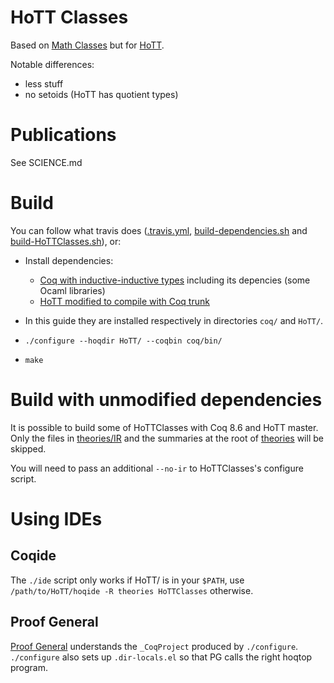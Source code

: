 # HoTT Classes

Based on [Math Classes](https://math-classes.github.io/) but for [HoTT](https://github.com/hott/hott).

Notable differences:
- less stuff
- no setoids (HoTT has quotient types)

# Publications

See SCIENCE.md

# Build

You can follow what travis does ([.travis.yml](.travis.yml), [build-dependencies.sh](build-dependencies.sh) and [build-HoTTClasses.sh](build-HoTTClasses.sh)), or:

- Install dependencies:

    - [Coq with inductive-inductive types](https://github.com/mattam82/coq/tree/IR) including its depencies (some Ocaml libraries)
    - [HoTT modified to compile with Coq trunk](https://github.com/SkySkimmer/HoTT/tree/mz-8.7)

- In this guide they are installed respectively in directories `coq/` and `HoTT/`.

- `./configure --hoqdir HoTT/ --coqbin coq/bin/`

- `make`

# Build with unmodified dependencies

It is possible to build some of HoTTClasses with Coq 8.6 and HoTT
master. Only the files in [theories/IR](theories/IR) and the summaries
at the root of [theories](theories) will be skipped.

You will need to pass an additional `--no-ir` to HoTTClasses's configure script.

# Using IDEs

## Coqide

The `./ide` script only works if HoTT/ is in your `$PATH`, use `/path/to/HoTT/hoqide -R theories HoTTClasses` otherwise.

## Proof General

[Proof General](https://github.com/ProofGeneral/PG/) understands the `_CoqProject` produced by `./configure`. `./configure` also sets up `.dir-locals.el` so that PG calls the right hoqtop program.

